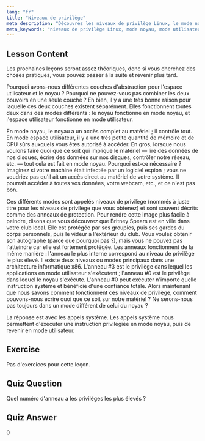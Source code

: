 ```yaml
---
lang: "fr"
title: "Niveaux de privilège"
meta_description: "Découvrez les niveaux de privilège Linux, le mode noyau et le mode utilisateur. Comprenez les anneaux de protection et les appels système pour un accès sécurisé au matériel. Commencez votre parcours Linux !"
meta_keywords: "niveaux de privilège Linux, mode noyau, mode utilisateur, anneaux de protection, appels système, sécurité Linux, Linux pour débutants, tutoriel Linux"
---
```


## Lesson Content

Les prochaines leçons seront assez théoriques, donc si vous cherchez des choses pratiques, vous pouvez passer à la suite et revenir plus tard.

Pourquoi avons-nous différentes couches d'abstraction pour l'espace utilisateur et le noyau ? Pourquoi ne pouvez-vous pas combiner les deux pouvoirs en une seule couche ? Eh bien, il y a une très bonne raison pour laquelle ces deux couches existent séparément. Elles fonctionnent toutes deux dans des modes différents : le noyau fonctionne en mode noyau, et l'espace utilisateur fonctionne en mode utilisateur.

En mode noyau, le noyau a un accès complet au matériel ; il contrôle tout. En mode espace utilisateur, il y a une très petite quantité de mémoire et de CPU sûrs auxquels vous êtes autorisé à accéder. En gros, lorsque nous voulons faire quoi que ce soit qui implique le matériel — lire des données de nos disques, écrire des données sur nos disques, contrôler notre réseau, etc. — tout cela est fait en mode noyau. Pourquoi est-ce nécessaire ? Imaginez si votre machine était infectée par un logiciel espion ; vous ne voudriez pas qu'il ait un accès direct au matériel de votre système. Il pourrait accéder à toutes vos données, votre webcam, etc., et ce n'est pas bon.

Ces différents modes sont appelés niveaux de privilège (nommés à juste titre pour les niveaux de privilège que vous obtenez) et sont souvent décrits comme des anneaux de protection. Pour rendre cette image plus facile à peindre, disons que vous découvrez que Britney Spears est en ville dans votre club local. Elle est protégée par ses groupies, puis ses gardes du corps personnels, puis le videur à l'extérieur du club. Vous voulez obtenir son autographe (parce que pourquoi pas ?), mais vous ne pouvez pas l'atteindre car elle est fortement protégée. Les anneaux fonctionnent de la même manière : l'anneau le plus interne correspond au niveau de privilège le plus élevé. Il existe deux niveaux ou modes principaux dans une architecture informatique x86. L'anneau #3 est le privilège dans lequel les applications en mode utilisateur s'exécutent ; l'anneau #0 est le privilège dans lequel le noyau s'exécute. L'anneau #0 peut exécuter n'importe quelle instruction système et bénéficie d'une confiance totale. Alors maintenant que nous savons comment fonctionnent ces niveaux de privilège, comment pouvons-nous écrire quoi que ce soit sur notre matériel ? Ne serons-nous pas toujours dans un mode différent de celui du noyau ?

La réponse est avec les appels système. Les appels système nous permettent d'exécuter une instruction privilégiée en mode noyau, puis de revenir en mode utilisateur.

## Exercise

Pas d'exercices pour cette leçon.

## Quiz Question

Quel numéro d'anneau a les privilèges les plus élevés ?

## Quiz Answer

0
